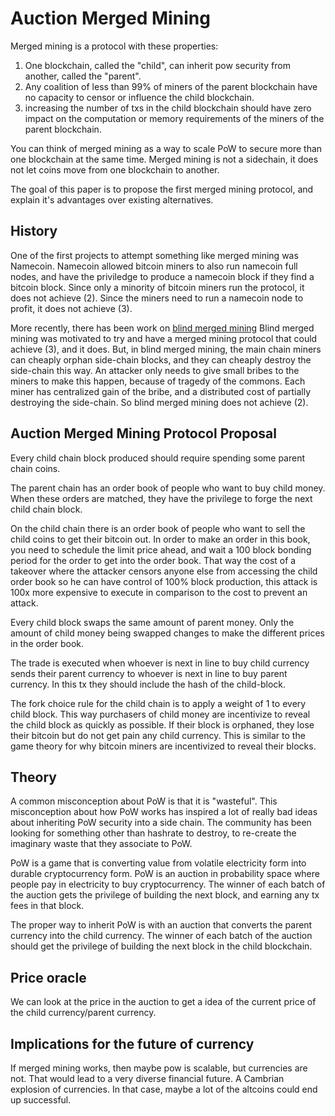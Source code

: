 Auction Merged Mining
==============

Merged mining is a protocol with these properties:
1) One blockchain, called the "child", can inherit pow security from another, called the "parent".
2) Any coalition of less than 99% of miners of the parent blockchain have no capacity to censor or influence the child blockchain.
3) increasing the number of txs in the child blockchain should have zero impact on the computation or memory requirements of the miners of the parent blockchain.

You can think of merged mining as a way to scale PoW to secure more than one blockchain at the same time.
Merged mining is not a sidechain, it does not let coins move from one blockchain to another.

The goal of this paper is to propose the first merged mining protocol, and explain it's advantages over existing alternatives.

## History

One of the first projects to attempt something like merged mining was Namecoin.
Namecoin allowed bitcoin miners to also run namecoin full nodes, and have the priviledge to produce a namecoin block if they find a bitcoin block.
Since only a minority of bitcoin miners run the protocol, it does not achieve (2).
Since the miners need to run a namecoin node to profit, it does not achieve (3).

More recently, there has been work on [blind merged mining](https://www.truthcoin.info/blog/blind-merged-mining/)
Blind merged mining was motivated to try and have a merged mining protocol that could achieve (3), and it does.
But, in blind merged mining, the main chain miners can cheaply orphan side-chain blocks, and they can cheaply destroy the side-chain this way.
An attacker only needs to give small bribes to the miners to make this happen, because of tragedy of the commons.
Each miner has centralized gain of the bribe, and a distributed cost of partially destroying the side-chain.
So blind merged mining does not achieve (2).

## Auction Merged Mining Protocol Proposal

Every child chain block produced should require spending some parent chain coins.

The parent chain has an order book of people who want to buy child money. When these orders are matched, they have the privilege to forge the next child chain block.

On the child chain there is an order book of people who want to sell the child coins to get their bitcoin out. In order to make an order in this book, you need to schedule the limit price ahead, and wait a 100 block bonding period for the order to get into the order book.
That way the cost of a takeover where the attacker censors anyone else from accessing the child order book so he can have control of 100% block production, this attack is 100x more expensive to execute in comparison to the cost to prevent an attack.

Every child block swaps the same amount of parent money. Only the amount of child money being swapped changes to make the different prices in the order book.

The trade is executed when whoever is next in line to buy child currency sends their parent currency to whoever is next in line to buy parent currency. In this tx they should include the hash of the child-block.

The fork choice rule for the child chain is to apply a weight of 1 to every child block. This way purchasers of child money are incentivize to reveal the child block as quickly as possible. If their block is orphaned, they lose their bitcoin but do not get pain any child currency. This is similar to the game theory for why bitcoin miners are incentivized to reveal their blocks.

## Theory

A common misconception about PoW is that it is "wasteful".
This misconception about how PoW works has inspired a lot of really bad ideas about inheriting PoW security into a side chain. The community has been looking for something other than hashrate to destroy, to re-create the imaginary waste that they associate to PoW.

PoW is a game that is converting value from volatile electricity form into durable cryptocurrency form.
PoW is an auction in probability space where people pay in electricity to buy cryptocurrency.
The winner of each batch of the auction gets the privilege of building the next block, and earning any tx fees in that block.

The proper way to inherit PoW is with an auction that converts the parent currency into the child currency.
The winner of each batch of the auction should get the privilege of building the next block in the child blockchain.


## Price oracle

We can look at the price in the auction to get a idea of the current price of the child currency/parent currency.

## Implications for the future of currency

If merged mining works, then maybe pow is scalable, but currencies are not.
That would lead to a very diverse financial future.
A Cambrian explosion of currencies.
In that case, maybe a lot of the altcoins could end up successful.




